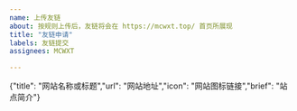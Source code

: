 ```yaml
---
name: 上传友链
about: 按规则上传后，友链将会在 https://mcwxt.top/ 首页所展现
title: "友链申请"
labels: 友链提交
assignees: MCWXT

---
```


{"title": "网站名称或标题","url": "网站地址","icon": "网站图标链接","brief": "站点简介"}